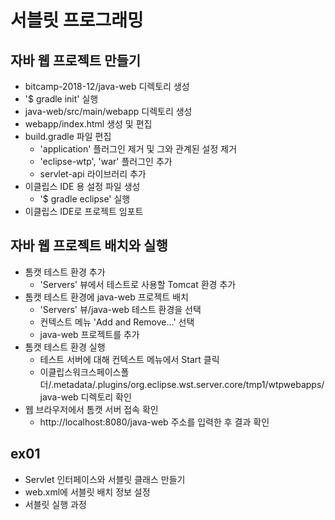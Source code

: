 # 서블릿 프로그래밍

## 자바 웹 프로젝트 만들기
- bitcamp-2018-12/java-web 디렉토리 생성
- '$ gradle init' 실행
- java-web/src/main/webapp 디렉토리 생성
- webapp/index.html 생성 및 편집
- build.gradle 파일 편집
    - 'application' 플러그인 제거 및 그와 관계된 설정 제거
    - 'eclipse-wtp', 'war' 플러그인 추가
    - servlet-api 라이브러리 추가
- 이클립스 IDE 용 설정 파일 생성
    - '$ gradle eclipse' 실행 
- 이클립스 IDE로 프로젝트 임포트 

## 자바 웹 프로젝트 배치와 실행
- 톰캣 테스트 환경 추가
    - 'Servers' 뷰에서 테스트로 사용할 Tomcat 환경 추가
- 톰캣 테스트 환경에 java-web 프로젝트 배치
    - 'Servers' 뷰/java-web 테스트 환경을 선택
    - 컨텍스트 메뉴 'Add and Remove...' 선택
    - java-web 프로젝트를 추가 
- 톰캣 테스트 환경 실행
    - 테스트 서버에 대해 컨텍스트 메뉴에서 Start 클릭
    - 이클립스워크스페이스폴더/.metadata/.plugins/org.eclipse.wst.server.core/tmp1/wtpwebapps/java-web 디렉토리 확인
- 웹 브라우저에서 톰캣 서버 접속 확인
    - http://localhost:8080/java-web 주소를 입력한 후 결과 확인

## ex01
- Servlet 인터페이스와 서블릿 클래스 만들기
- web.xml에 서블릿 배치 정보 설정
- 서블릿 실행 과정
